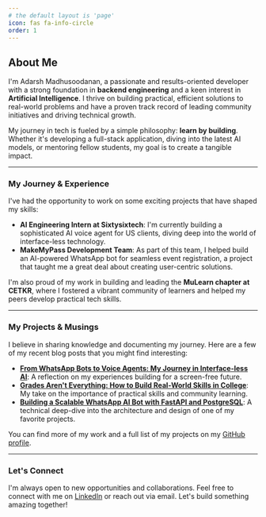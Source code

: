 ```yaml
---
# the default layout is 'page'
icon: fas fa-info-circle
order: 1
---
```


## About Me

I'm Adarsh Madhusoodanan, a passionate and results-oriented developer with a strong foundation in **backend engineering** and a keen interest in **Artificial Intelligence**. I thrive on building practical, efficient solutions to real-world problems and have a proven track record of leading community initiatives and driving technical growth.

My journey in tech is fueled by a simple philosophy: **learn by building**. Whether it's developing a full-stack application, diving into the latest AI models, or mentoring fellow students, my goal is to create a tangible impact.

---

### My Journey & Experience

I've had the opportunity to work on some exciting projects that have shaped my skills:

-   **AI Engineering Intern at Sixtysixtech**: I'm currently building a sophisticated AI voice agent for US clients, diving deep into the world of interface-less technology.
-   **MakeMyPass Development Team**: As part of this team, I helped build an AI-powered WhatsApp bot for seamless event registration, a project that taught me a great deal about creating user-centric solutions.

I'm also proud of my work in building and leading the **MuLearn chapter at CETKR**, where I fostered a vibrant community of learners and helped my peers develop practical tech skills.

---

### My Projects & Musings

I believe in sharing knowledge and documenting my journey. Here are a few of my recent blog posts that you might find interesting:

-   **[From WhatsApp Bots to Voice Agents: My Journey in Interface-less AI](/posts/my-journey-in-interface-less-ai/)**: A reflection on my experiences building for a screen-free future.
-   **[Grades Aren't Everything: How to Build Real-World Skills in College](/posts/building-skills-beyond-the-classroom/)**: My take on the importance of practical skills and community learning.
-   **[Building a Scalable WhatsApp AI Bot with FastAPI and PostgreSQL](/posts/building-a-scalable-whatsapp-ai-bot/)**: A technical deep-dive into the architecture and design of one of my favorite projects.

You can find more of my work and a full list of my projects on my [GitHub profile](https://github.com/adarshmadhusoodanan).

---

### Let's Connect

I'm always open to new opportunities and collaborations. Feel free to connect with me on [LinkedIn](https://www.linkedin.com/in/adarshmadhusoodananp/) or reach out via email. Let's build something amazing together!

